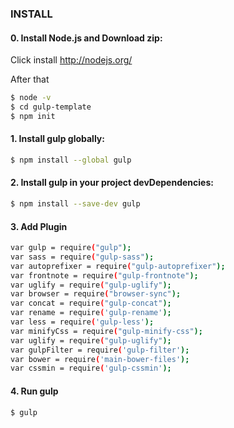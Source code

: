 ### INSTALL
#### 0. Install Node.js and Download zip:

Click install
http://nodejs.org/

After that

```sh
$ node -v
$ cd gulp-template
$ npm init
```

#### 1. Install gulp globally:

```sh
$ npm install --global gulp
```

#### 2. Install gulp in your project devDependencies:

```sh
$ npm install --save-dev gulp
```

#### 3. Add Plugin

```sh
var gulp = require("gulp");
var sass = require("gulp-sass");
var autoprefixer = require("gulp-autoprefixer");
var frontnote = require("gulp-frontnote");
var uglify = require("gulp-uglify");
var browser = require("browser-sync");
var concat = require("gulp-concat");
var rename = require('gulp-rename');
var less = require('gulp-less');
var minifyCss = require("gulp-minify-css");
var uglify = require("gulp-uglify");
var gulpFilter = require('gulp-filter');
var bower = require('main-bower-files');
var cssmin = require('gulp-cssmin');
```

#### 4. Run gulp

```sh
$ gulp
```
